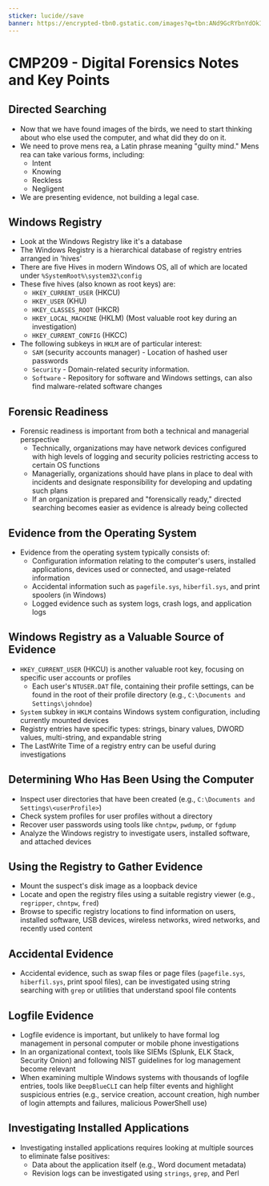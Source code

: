 ```yaml
---
sticker: lucide//save
banner: https://encrypted-tbn0.gstatic.com/images?q=tbn:ANd9GcRYbnYdOkIqW8cmxrQtclh4-HP4lOGpBIwXUvo1mMAuaIjiPdEYW00v8WB5WxszYLFHi9E&usqp=CAU
---
```

# CMP209 - Digital Forensics Notes and Key Points

## Directed Searching

* Now that we have found images of the birds, we need to start thinking about who else used the computer, and what did they do on it.
* We need to prove mens rea, a Latin phrase meaning "guilty mind." Mens rea can take various forms, including:
    * Intent
    * Knowing
    * Reckless
    * Negligent
* We are presenting evidence, not building a legal case.

## Windows Registry

* Look at the Windows Registry like it's a database
* The Windows Registry is a hierarchical database of registry entries arranged in 'hives'
* There are five Hives in modern Windows OS, all of which are located under `%SystemRoot%\system32\config`
* These five hives (also known as root keys) are:
    * `HKEY_CURRENT_USER` (HKCU)
    * `HKEY_USER` (KHU)
    * `HKEY_CLASSES_ROOT` (HKCR)
    * `HKEY_LOCAL_MACHINE` (HKLM) (Most valuable root key during an investigation)
    * `HKEY_CURRENT_CONFIG` (HKCC)
* The following subkeys in `HKLM` are of particular interest:
    * `SAM` (security accounts manager) - Location of hashed user passwords
    * `Security` - Domain-related security information.
    * `Software` - Repository for software and Windows settings, can also find malware-related software changes

## Forensic Readiness

* Forensic readiness is important from both a technical and managerial perspective
    * Technically, organizations may have network devices configured with high levels of logging and security policies restricting access to certain OS functions
    * Managerially, organizations should have plans in place to deal with incidents and designate responsibility for developing and updating such plans
    * If an organization is prepared and "forensically ready," directed searching becomes easier as evidence is already being collected

## Evidence from the Operating System

* Evidence from the operating system typically consists of:
    * Configuration information relating to the computer's users, installed applications, devices used or connected, and usage-related information
    * Accidental information such as `pagefile.sys`, `hiberfil.sys`, and print spoolers (in Windows)
    * Logged evidence such as system logs, crash logs, and application logs

## Windows Registry as a Valuable Source of Evidence

* `HKEY_CURRENT_USER` (HKCU) is another valuable root key, focusing on specific user accounts or profiles
    * Each user's `NTUSER.DAT` file, containing their profile settings, can be found in the root of their profile directory (e.g., `C:\Documents and Settings\johndoe`)
* `System` subkey in `HKLM` contains Windows system configuration, including currently mounted devices
* Registry entries have specific types: strings, binary values, DWORD values, multi-string, and expandable string
* The LastWrite Time of a registry entry can be useful during investigations

## Determining Who Has Been Using the Computer

* Inspect user directories that have been created (e.g., `C:\Documents and Settings\<userProfile>`)
* Check system profiles for user profiles without a directory
* Recover user passwords using tools like `chntpw`, `pwdump`, or `fgdump`
* Analyze the Windows registry to investigate users, installed software, and attached devices

## Using the Registry to Gather Evidence

* Mount the suspect's disk image as a loopback device
* Locate and open the registry files using a suitable registry viewer (e.g., `regripper`, `chntpw`, `fred`)
* Browse to specific registry locations to find information on users, installed software, USB devices, wireless networks, wired networks, and recently used content

## Accidental Evidence

* Accidental evidence, such as swap files or page files (`pagefile.sys`, `hiberfil.sys`, print spool files), can be investigated using string searching with `grep` or utilities that understand spool file contents

## Logfile Evidence

* Logfile evidence is important, but unlikely to have formal log management in personal computer or mobile phone investigations
* In an organizational context, tools like SIEMs (Splunk, ELK Stack, Security Onion) and following NIST guidelines for log management become relevant
* When examining multiple Windows systems with thousands of logfile entries, tools like `DeepBlueCLI` can help filter events and highlight suspicious entries (e.g., service creation, account creation, high number of login attempts and failures, malicious PowerShell use)

## Investigating Installed Applications

* Investigating installed applications requires looking at multiple sources to eliminate false positives:
    * Data about the application itself (e.g., Word document metadata)
    * Revision logs can be investigated using `strings`, `grep`, and Perl